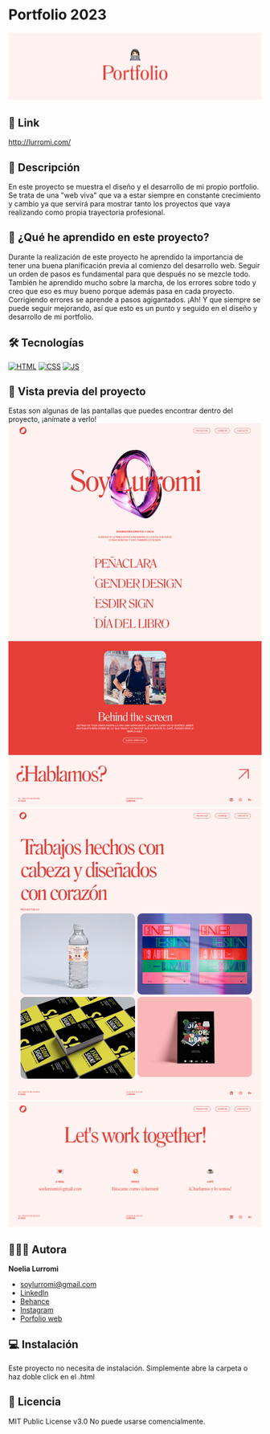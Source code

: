 # Portfolio 2023
![Cabecera del proyecto](https://github.com/NoeliaLurromi/portfolio/blob/main/assets/cabecera.png?raw=true)

## 🔗 Link
http://lurromi.com/


## 💬 Descripción 

En este proyecto se muestra el diseño y el desarrollo de mi propio portfolio. Se trata de una "web viva" que va a estar siempre en constante crecimiento y cambio ya que servirá para mostrar tanto los proyectos que vaya realizando como propia trayectoria profesional.

## 🧠 ¿Qué he aprendido en este proyecto? 

Durante la realización de este proyecto he aprendido la importancia de tener una buena planificación previa al comienzo del desarrollo web. Seguir un orden de pasos es fundamental para que después no se mezcle todo. También he aprendido mucho sobre la marcha, de los errores sobre todo y creo que eso es muy bueno porque además pasa en cada proyecto. Corrigiendo errores se aprende a pasos agigantados. ¡Ah! Y que siempre se puede seguir mejorando, así que esto es un punto y seguido en el diseño y desarrollo de mi portfolio.

## 🛠 Tecnologías 
<!-- Iconos sacados de: https://github.com/hendrasob/badges/blob/master/README.md y https://github.com/alexandresanlim/Badges4-README.md-Profile -->
[![HTML](https://img.shields.io/badge/HTML5-E34F26?style=for-the-badge&logo=html5&logoColor=white)](https://es.wikipedia.org/wiki/HTML5)
[![CSS](https://img.shields.io/badge/CSS3-1572B6?style=for-the-badge&logo=css3&logoColor=white)](https://es.wikipedia.org/wiki/CSS)
[![JS](https://img.shields.io/badge/JavaScript-F7DF1E?style=for-the-badge&logo=javascript&logoColor=black)](https://es.wikipedia.org/wiki/JavaScript)

## 👀 Vista previa del proyecto
Estas son algunas de las pantallas que puedes encontrar dentro del proyecto, ¡anímate a verlo!
![Captura del proyecto](https://github.com/NoeliaLurromi/portfolio/blob/main/assets/lurromi-home.png?raw=true)
![Captura del proyecto](https://github.com/NoeliaLurromi/portfolio/blob/main/assets/lurromi-projects.png?raw=true)
![Captura del proyecto](https://github.com/NoeliaLurromi/portfolio/blob/main/assets/lurromi-contact.png?raw=true)

## 🙋🏻‍♀️ Autora
**Noelia Lurromi**
* [soylurromi@gmail.com](soylurromi@gmail.com)
* [LinkedIn](https://www.linkedin.com/in/lurromi/)
* [Behance](https://www.behance.net/lurromi)
* [Instagram](https://www.instagram.com/lurromi/)
* [Porfolio web](https://tu-dominio.com/)

## 💻 Instalación 
Este proyecto no necesita de instalación. Simplemente abre la carpeta o haz doble click en el .html
  
## 📄 Licencia 
MIT Public License v3.0
No puede usarse comencialmente.
